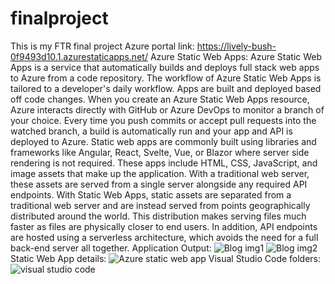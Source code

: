 # finalproject
This is my FTR final project
Azure portal link:
https://lively-bush-0f9493d10.1.azurestaticapps.net/
Azure Static Web Apps:
Azure Static Web Apps is a service that automatically builds and deploys full stack web apps to Azure from a code repository.
The workflow of Azure Static Web Apps is tailored to a developer's daily workflow. Apps are built and deployed based off code changes.
When you create an Azure Static Web Apps resource, Azure interacts directly with GitHub or Azure DevOps to monitor a branch of your choice. Every time you push commits or accept pull requests into the watched branch, a build is automatically run and your app and API is deployed to Azure.
Static web apps are commonly built using libraries and frameworks like Angular, React, Svelte, Vue, or Blazor where server side rendering is not required. These apps include HTML, CSS, JavaScript, and image assets that make up the application. With a traditional web server, these assets are served from a single server alongside any required API endpoints.
With Static Web Apps, static assets are separated from a traditional web server and are instead served from points geographically distributed around the world. This distribution makes serving files much faster as files are physically closer to end users. In addition, API endpoints are hosted using a serverless architecture, which avoids the need for a full back-end server all together.
Application Output:
![Blog img1](https://user-images.githubusercontent.com/79437513/174292665-45e0fdf3-ca5e-4dfd-b335-71e6344ad8aa.jpg)
![Blog img2](https://user-images.githubusercontent.com/79437513/174292698-e582ad43-34dc-4e48-9550-191f94763767.jpg)
Static Web App details:
![Azure static web app](https://user-images.githubusercontent.com/79437513/174292725-ced30ed7-7908-4f3d-99ba-1cccc9db71e3.jpg)
Visual Studio Code folders:
![visual studio code](https://user-images.githubusercontent.com/79437513/174292939-a8e0cf1c-64d0-402e-b9d3-3c6f5c00403a.jpg)
